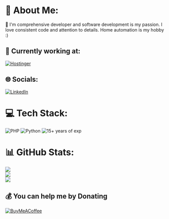 # 💫 About Me:
💬 I'm comprehensive developer and software development is my passion. I love consistent code and attention to details. Home automation is my hobby :)

## 🤝 Currently working at:
[![Hostinger](https://img.shields.io/badge/hostinger-backend_developer-%23673de6.svg?style=flat-square&logo=hostinger&logoColor=white)](https://hostinger.com)

## 🌐 Socials:
[![LinkedIn](https://img.shields.io/badge/LinkedIn-%230077B5.svg?logo=linkedin&logoColor=white)](https://linkedin.com/in/algirdasci) 

# 💻 Tech Stack:
![PHP](https://img.shields.io/badge/php-%23777BB4.svg?style=flat-square&logo=php&logoColor=white) ![Python](https://img.shields.io/badge/python-3670A0?style=flat-square&logo=python&logoColor=ffdd54) ![15+ years of exp](https://img.shields.io/badge/15+-years_of_exp-blue?style=flat-square)
# 📊 GitHub Stats:
![](https://github-readme-stats.vercel.app/api?username=algirdasc&theme=transparent&hide_border=false&include_all_commits=false&count_private=false)<br/>
![](https://github-readme-streak-stats.herokuapp.com/?user=algirdasc&theme=transparent&hide_border=false)<br/>
![](https://github-readme-stats.vercel.app/api/top-langs/?username=algirdasc&theme=transparent&hide_border=false&include_all_commits=false&count_private=false&layout=compact)

## 💰 You can help me by Donating
[![BuyMeACoffee](https://img.shields.io/badge/Buy%20Me%20a%20Coffee-ffdd00?style=for-the-badge&logo=buy-me-a-coffee&logoColor=black)](https://buymeacoffee.com/algirdasci) 
